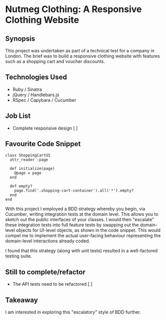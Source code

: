 Nutmeg Clothing: A Responsive Clothing Website
=======================

## Synopsis

This project was undertaken as part of a technical test for a company in London. The brief was to build a responsive clothing website with features such as a shopping cart and voucher discounts.

## Technologies Used

- Ruby / Sinatra 
- jQuery / Handlebars.js 
- RSpec / Capybara / Cucumber 

## Job List

- Complete responsive design [ ]

## Favourite Code Snippet

    class ShoppingCartUI
      attr_reader :page

      def initialize(page)
        @page = page
      end

      def empty?
        page.find('.shopping-cart-container').all('*').empty?
      end
    end

With this project I employed a BDD strategy whereby you begin, via Cucumber, writing integration tests at the domain level. This allows you to sketch out the public interfaces of your classes. I would then "escalate" these integration tests into full feature tests by swapping out the domain-level objects for UI-level objects, as shown in the code snippet. This would compel me to implement the actual user-facing behaviour representing the domain-level interactions already coded.  
  
I found that this strategy (along with unit tests) resulted in a well-factored testing suite.

## Still to complete/refactor

- The API tests need to be refactored [ ]

## Takeaway

I am interested in exploring this "escalatory" style of BDD further.

